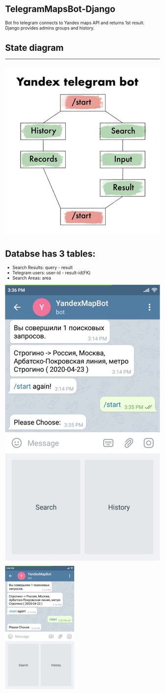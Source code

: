 # TelegramMapsBot-Django
Bot fro telegram connects to Yandex maps API and returns 1st result. Django provides admins groups and history.
# State diagram
--------------------------
![Alt text](https://github.com/Hassan-Mallah/TelegramMapsBot-Django/blob/master/state_diagram.jpg)
--------------------------
# Databse has 3 tables:
- Search Results: query - result
- Telegram users: user-id - result-id(FK)
- Search Areas: area


![Alt text](https://github.com/Hassan-Mallah/TelegramMapsBot-Django/blob/master/screenshot.jpeg)

<img src="https://github.com/Hassan-Mallah/TelegramMapsBot-Django/blob/master/screenshot.jpeg" alt="" data-canonical-width="200" height="400" />

